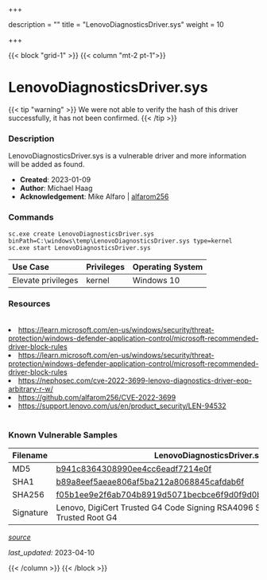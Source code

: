 +++

description = ""
title = "LenovoDiagnosticsDriver.sys"
weight = 10

+++


{{< block "grid-1" >}}
{{< column "mt-2 pt-1">}}


# LenovoDiagnosticsDriver.sys 


{{< tip "warning" >}}
We were not able to verify the hash of this driver successfully, it has not been confirmed.
{{< /tip >}}


### Description

LenovoDiagnosticsDriver.sys is a vulnerable driver and more information will be added as found.

- **Created**: 2023-01-09
- **Author**: Michael Haag
- **Acknowledgement**: Mike Alfaro | [alfarom256](https://twitter.com/alfarom256)

### Commands

```
sc.exe create LenovoDiagnosticsDriver.sys binPath=C:\windows\temp\LenovoDiagnosticsDriver.sys type=kernel
sc.exe start LenovoDiagnosticsDriver.sys
```

| Use Case | Privileges | Operating System | 
|:---- | ---- | ---- |
| Elevate privileges | kernel | Windows 10 |

### Resources
<br>
<li><a href=" https://learn.microsoft.com/en-us/windows/security/threat-protection/windows-defender-application-control/microsoft-recommended-driver-block-rules"> https://learn.microsoft.com/en-us/windows/security/threat-protection/windows-defender-application-control/microsoft-recommended-driver-block-rules</a></li>
<li><a href="https://learn.microsoft.com/en-us/windows/security/threat-protection/windows-defender-application-control/microsoft-recommended-driver-block-rules">https://learn.microsoft.com/en-us/windows/security/threat-protection/windows-defender-application-control/microsoft-recommended-driver-block-rules</a></li>
<li><a href="https://nephosec.com/cve-2022-3699-lenovo-diagnostics-driver-eop-arbitrary-r-w/">https://nephosec.com/cve-2022-3699-lenovo-diagnostics-driver-eop-arbitrary-r-w/</a></li>
<li><a href="https://github.com/alfarom256/CVE-2022-3699">https://github.com/alfarom256/CVE-2022-3699</a></li>
<li><a href="https://support.lenovo.com/us/en/product_security/LEN-94532">https://support.lenovo.com/us/en/product_security/LEN-94532</a></li>
<br>

### Known Vulnerable Samples

| Filename | LenovoDiagnosticsDriver.sys |
|:---- | ---- | 
| MD5 | <a href="https://www.virustotal.com/gui/file/b941c8364308990ee4cc6eadf7214e0f">b941c8364308990ee4cc6eadf7214e0f</a> |
| SHA1 | <a href="https://www.virustotal.com/gui/file/b89a8eef5aeae806af5ba212a8068845cafdab6f">b89a8eef5aeae806af5ba212a8068845cafdab6f</a> |
| SHA256 | <a href="https://www.virustotal.com/gui/file/f05b1ee9e2f6ab704b8919d5071becbce6f9d0f9d0ba32a460c41d5272134abe">f05b1ee9e2f6ab704b8919d5071becbce6f9d0f9d0ba32a460c41d5272134abe</a> |
| Signature | Lenovo, DigiCert Trusted G4 Code Signing RSA4096 SHA384 2021 CA1, DigiCert Trusted Root G4   || Company | Lenovo Group Limited (R) || Description | Lenovo Diagnostics Driver for Windows 10 and later. || Product | Lenovo Diagnostics || OriginalFilename | LenovoDiagnosticsDriver.sys |


[*source*](https://github.com/magicsword-io/LOLDrivers/tree/main/yaml/lenovodiagnosticsdriver.yaml)

*last_updated:* 2023-04-10








{{< /column >}}
{{< /block >}}
